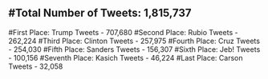 #Total Number of Tweets: 1,815,737 
---
#First Place: Trump Tweets - 707,680
#Second Place: Rubio Tweets - 262,224
#Third Place: Clinton Tweets - 257,975
#Fourth Place: Cruz Tweets - 254,030
#Fifth Place: Sanders Tweets - 156,307
#Sixth Place: Jeb! Tweets - 100,156
#Seventh Place: Kasich Tweets - 46,224
#Last Place: Carson Tweets - 32,058
